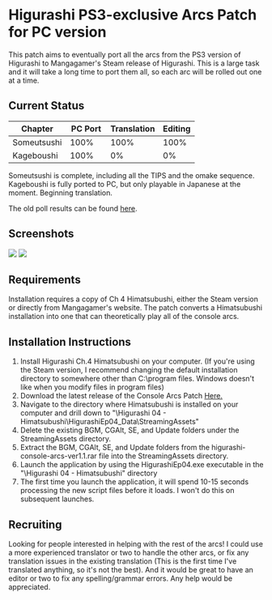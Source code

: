 # Higurashi PS3-exclusive Arcs Patch for PC version

This patch aims to eventually port all the arcs from the PS3 version of Higurashi to Mangagamer's Steam release of Higurashi.  This is a large task and it will take a long time to port them all, so each arc will be rolled out one at a time.

## Current Status

| Chapter     | PC Port  | Translation | Editing |
| ----------- | -------- | ----------- | ------- |
| Someutsushi | 100%     | 100%        | 100%    | 
| Kageboushi  | 100%     |   0%        |   0%    | 

Someutsushi is complete, including all the TIPS and the omake sequence.  Kageboushi is fully ported to PC, but only playable in Japanese at the moment.  Beginning translation.

The old poll results can be found [here](https://strawpoll.com/ee8gge6).

## Screenshots

![](http://i.imgur.com/MsEMBNc.png)
![](http://i.imgur.com/i0WWQ8C.png)

## Requirements
Installation requires a copy of Ch 4 Himatsubushi, either the Steam version or directly from Mangagamer's website.  The patch converts a Himatsubushi installation into one that can theoretically play all of the console arcs.

## Installation Instructions
1. Install Higurashi Ch.4 Himatsubushi on your computer.  (If you're using the Steam version, I recommend changing the default installation directory to somewhere other than C:\program files. Windows doesn't like when you modify files in program files)
2. Download the latest release of the Console Arcs Patch [Here.](https://github.com/07th-mod/higurashi-console-arcs/releases/latest)
3. Navigate to the directory where Himatsubushi is installed on your computer and drill down to "\Higurashi 04 - Himatsubushi\HigurashiEp04_Data\StreamingAssets"
4. Delete the existing BGM, CGAlt, SE, and Update folders under the StreamingAssets directory.
5. Extract the BGM, CGAlt, SE, and Update folders from the higurashi-console-arcs-ver1.1.rar file into the StreamingAssets directory.
6. Launch the application by using the HigurashiEp04.exe executable in the "\Higurashi 04 - Himatsubushi" directory
7. The first time you launch the application, it will spend 10-15 seconds processing the new script files before it loads.  I won't do this on subsequent launches.

## Recruiting

Looking for people interested in helping with the rest of the arcs!  I could use a more experienced translator or two to handle the other arcs, or fix any translation issues in the existing translation (This is the first time I've translated anything, so it's not the best). And it would be great to have an editor or two to fix any spelling/grammar errors.  Any help would be appreciated.
